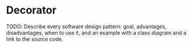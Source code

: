 # Decorator

TODO: Describe every software design pattern: goal, advantages, disadvantages, when to use it, and an example with a class diagram and a link to the source code.
